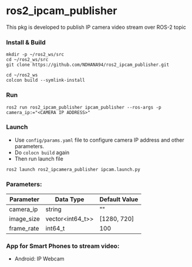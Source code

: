 # ros2_ipcam_publisher
This pkg is developed to publish IP camera video stream over ROS-2 topic

### Install & Build
```
mkdir -p ~/ros2_ws/src
cd ~/ros2_ws/src
git clone https://github.com/NDHANA94/ros2_ipcam_publisher.git

cd ~/ros2_ws
colcon build --symlink-install
```

### Run
```
ros2 run ros2_ipcam_publisher ipcam_publisher --ros-args -p camera_ip:="<CAMERA IP ADDRESS>" 
```

### Launch
- Use `config/params.yaml` file to configure camera IP address and other parameters.
- Do `colocn build` again
- Then run launch file
```
ros2 launch ros2_ipcamera_publisher ipcam.launch.py
```

### Parameters:

| Parameter | Data Type | Default Value |
| --- | --- |---|
| camera_ip | string | "" |
| image_size | vector<int64_t>> | [1280, 720] |
| frame_rate | int64_t | 100 | 


### App for Smart Phones to stream video:
- Android: IP Webcam

